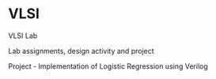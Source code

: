 # VLSI

VLSI Lab

Lab assignments, design activity and project

Project - Implementation of Logistic Regression using Verilog
